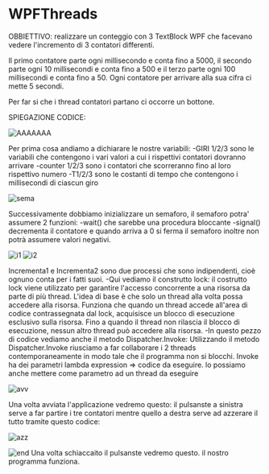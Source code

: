 # WPFThreads

OBBIETTIVO: realizzare un conteggio con 3 TextBlock WPF che facevano vedere l'incremento di 3 contatori differenti.

Il primo contatore parte ogni millisecondo e conta fino a 5000, il secondo parte ogni 10 millisecondi e conta fino a 500 e il terzo parte ogni 100 millisecondi e conta fino a 50. Ogni contatore per arrivare alla sua cifra ci mette 5 secondi.

Per far si che i thread contatori partano ci occorre un bottone.

SPIEGAZIONE CODICE:

![AAAAAAA](https://github.com/1bianco9/WPFThreads/assets/116873906/818c344e-8a15-4a47-9679-133168d96fa9)

Per prima cosa andiamo a dichiarare le nostre variabili:
-GIRI 1/2/3 sono le variabili che contengono i vari valori a cui i rispettivi contatori dovranno arrivare
-counter 1/2/3 sono i contatori che scorreranno fino al loro rispettivo numero
-T1/2/3 sono le costanti di tempo che contengono i millisecondi di ciascun giro 

![sema](https://github.com/1bianco9/WPFThreads/assets/116873906/8d24610d-d010-408c-af26-170f395dedcb)

Successivamente dobbiamo inizializzare un semaforo, il semaforo potra' assumere 2 funzioni:
-wait() che sarebbe una procedura bloccante
-signal() decrementa il contatore e quando arriva a 0 si ferma
il semaforo inoltre non potrà assumere valori negativi.

![i1](https://github.com/1bianco9/WPFThreads/assets/116873906/c22f9ade-d747-42c9-8ef8-055612b97012) 
![i2](https://github.com/1bianco9/WPFThreads/assets/116873906/a0f8fe5a-7896-473b-a2de-6334e762b21a)

Incrementa1 e Incrementa2 sono due processi che sono indipendenti, cioè ognuno conta per i fatti suoi.
-Qui vediamo il construtto lock:
il costrutto lock viene utilizzato per garantire l'accesso concorrente a una risorsa da parte di più thread. L'idea di base è che solo un thread alla volta possa accedere alla risorsa. Funziona che quando un thread accede all'area di codice contrassegnata dal lock, acquisisce un blocco di esecuzione esclusivo sulla risorsa. 
Fino a quando il thread non rilascia il blocco di esecuzione, nessun altro thread può accedere alla risorsa.
-In questo pezzo di codice vediamo anche il metodo Dispatcher.Invoke:
Utilizzando il metodo Dispatcher.Invoke riusciamo a far collaborare i 2 threads contemporaneamente in modo tale che il programma non si blocchi. Invoke ha dei parametri lambda expression ⇒ codice da eseguire. lo possiamo anche mettere come parametro ad un thread da eseguire

![avv](https://github.com/1bianco9/WPFThreads/assets/116873906/d9e36c96-2fa0-44b8-9b1c-9f00baed2b2e)

Una volta avviata l'applicazione vedremo questo: il pulsanste a sinistra serve a far partire i tre contatori mentre quello a destra serve ad azzerare il tutto tramite questo codice:

![azz](https://github.com/1bianco9/WPFThreads/assets/116873906/e69635e7-61e8-4042-bbb3-ec541ed7bfaa)



![end](https://github.com/1bianco9/WPFThreads/assets/116873906/5834ccbf-9862-4cd9-bafb-ae7279d9fe42)
Una volta schiaccaito il pulsanste vedremo questo. il nostro programma funziona.





